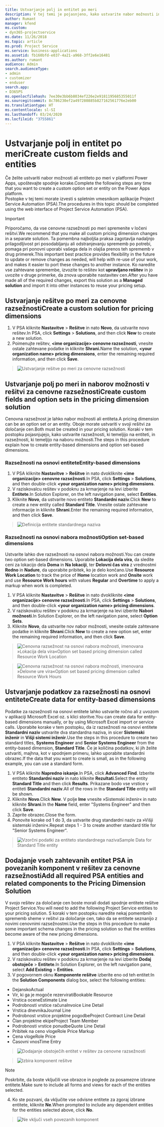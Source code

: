 ```yaml
---
title: Ustvarjanje polj in entitet po meri
description: V tej temi je pojasnjeno, kako ustvarite nabor možnosti in entitete v svoji rešitvi v platformi Power Apps.
author: Rumant
manager: kfend
ms.custom:
- dyn365-projectservice
ms.date: 11/26/2018
ms.topic: article
ms.prod: Project Service
ms.service: business-applications
ms.assetid: fb160bfd-e037-4a21-a968-3ff2e6e16481
ms.author: rumant
audience: Admin
search.audienceType:
- admin
- customizer
- enduser
search.app:
- D365PS
ms.openlocfilehash: 7ee30e3bb6b8034ef226e2e9181195685355011f
ms.sourcegitcommit: 8c786230ef2a497280885b827162561776e2eb00
ms.translationtype: HT
ms.contentlocale: sl-SI
ms.lasthandoff: 03/24/2020
ms.locfileid: "3755861"
---
```

# <a name="create-custom-fields-and-entities"></a><span data-ttu-id="ccad2-103">Ustvarjanje polj in entitet po meri</span><span class="sxs-lookup"><span data-stu-id="ccad2-103">Create custom fields and entities</span></span> 

<span data-ttu-id="ccad2-104">Če želite ustvariti nabor možnosti ali entiteto po meri v platformi Power Apps, upoštevajte spodnje korake.</span><span class="sxs-lookup"><span data-stu-id="ccad2-104">Complete the following steps any time that you want to create a custom option set or entity on the Power Apps platform.</span></span>  
<span data-ttu-id="ccad2-105">Postopke v tej temi morate izvesti s spletnim vmesnikom aplikacije Project Service Automation (PSA).</span><span class="sxs-lookup"><span data-stu-id="ccad2-105">The procedures in this topic should be completed using the web interface of Project Service Automation (PSA).</span></span>

> [!IMPORTANT]
> <span data-ttu-id="ccad2-106">Priporočamo, da vse cenovne razsežnosti po meri spremenite v ločeni rešitvi.</span><span class="sxs-lookup"><span data-stu-id="ccad2-106">We recommend that you make all custom pricing dimension changes in a separate solution.</span></span> <span data-ttu-id="ccad2-107">Ta pomembna najboljša praksa zagotavlja nadaljnjo prilagodljivost pri posodabljanju ali odstranjevanju sprememb po potrebi, pomaga pri ponovni uporabi vašega dela in olajša prenos teh sprememb v drug primerek.</span><span class="sxs-lookup"><span data-stu-id="ccad2-107">This important best practice provides flexibility in the future to update or remove changes as needed, will help with re-use of your work, and makes it easier to port these changes to another instance.</span></span> <span data-ttu-id="ccad2-108">Ko naredite vse zahtevane spremembe, izvozite to rešitev kot **upravljano rešitev** in jo uvozite v druge primerke, da znova uporabite nastavitev cen.</span><span class="sxs-lookup"><span data-stu-id="ccad2-108">After you have made all of the required changes, export this solution as a **Managed solution** and import it into other instances to reuse your pricing setup.</span></span>


## <a name="create-a-custom-solution-for-pricing-dimensions"></a><span data-ttu-id="ccad2-109">Ustvarjanje rešitve po meri za cenovne razsežnosti</span><span class="sxs-lookup"><span data-stu-id="ccad2-109">Create a custom solution for pricing dimensions</span></span>
1. <span data-ttu-id="ccad2-110">V PSA kliknite **Nastavitve** > **Rešitve** in nato **Novo**, da ustvarite novo rešitev.</span><span class="sxs-lookup"><span data-stu-id="ccad2-110">In PSA, click **Settings** > **Solutions**, and then click **New** to create a new solution.</span></span> 
2. <span data-ttu-id="ccad2-111">Poimenujte rešitev, **\<ime organizacije> cenovne razsežnosti**, vnesite ostale zahtevane podatke in kliknite **Shrani.**</span><span class="sxs-lookup"><span data-stu-id="ccad2-111">Name the solution, **\<your organization name> pricing dimensions**, enter the remaining required information, and then click **Save**.</span></span>

> ![Ustvarjanje rešitve po meri za cenovne razsežnosti](media/Creation-of-custom-pricing-dimension-solution.PNG)
  
## <a name="create-custom-fields-and-option-sets-in-the-pricing-dimension-solution"></a><span data-ttu-id="ccad2-113">Ustvarjanje polj po meri in naborov možnosti v rešitvi za cenovne razsežnosti</span><span class="sxs-lookup"><span data-stu-id="ccad2-113">Create custom fields and option sets in the pricing dimension solution</span></span>

<span data-ttu-id="ccad2-114">Cenovna razsežnost je lahko nabor možnosti ali entiteta.</span><span class="sxs-lookup"><span data-stu-id="ccad2-114">A pricing dimension can be an option set or an entity.</span></span> <span data-ttu-id="ccad2-115">Oboje morate ustvariti v svoji rešitvi za določanje cen.</span><span class="sxs-lookup"><span data-stu-id="ccad2-115">Both must be created in your pricing solution.</span></span> <span data-ttu-id="ccad2-116">Koraki v tem postopku pojasnjujejo, kako ustvarite razsežnosti, ki temeljijo na entiteti, in razsežnosti, ki temeljijo na naboru možnosti.</span><span class="sxs-lookup"><span data-stu-id="ccad2-116">The steps in this procedure explain how to create entity-based dimensions and option set-based dimensions.</span></span>

### <a name="entity-based-dimensions"></a><span data-ttu-id="ccad2-117">Razsežnosti na osnovi entitete</span><span class="sxs-lookup"><span data-stu-id="ccad2-117">Entity-based dimensions</span></span>

1. <span data-ttu-id="ccad2-118">V PSA kliknite **Nastavitve** > **Rešitve** in nato dvokliknite **\<ime organizacije> cenovne razsežnosti**.</span><span class="sxs-lookup"><span data-stu-id="ccad2-118">In PSA, click **Settings** > **Solutions**, and then double-click **\<your organization name> pricing dimensions**.</span></span>
2. <span data-ttu-id="ccad2-119">V raziskovalcu rešitev v podoknu za krmarjenje na levi izberite **Entitete**.</span><span class="sxs-lookup"><span data-stu-id="ccad2-119">In Solution Explorer, on the left navigation pane, select **Entities**.</span></span>
3. <span data-ttu-id="ccad2-120">Kliknite **Novo**, da ustvarite novo entiteto **Standardni naziv**.</span><span class="sxs-lookup"><span data-stu-id="ccad2-120">Click **New** to create a new entity called **Standard Title**.</span></span> <span data-ttu-id="ccad2-121">Vnesite ostale zahtevane informacije in kliknite **Shrani**.</span><span class="sxs-lookup"><span data-stu-id="ccad2-121">Enter the remaining required information, and then click **Save**.</span></span>

> ![Definicija entitete standardnega naziva](media/Standard-Title-entity-definition.png)


### <a name="option-set-based-dimensions"></a><span data-ttu-id="ccad2-123">Razsežnosti na osnovi nabora možnosti</span><span class="sxs-lookup"><span data-stu-id="ccad2-123">Option set-based dimensions</span></span> 
<span data-ttu-id="ccad2-124">Ustvarite lahko dve razsežnosti na osnovi nabora možnosti.</span><span class="sxs-lookup"><span data-stu-id="ccad2-124">You can create two option set-based dimensions.</span></span> <span data-ttu-id="ccad2-125">Uporabite **Lokacija dela vira**, da sledite ceni za lokacijo dela **Doma** in **Na lokaciji**, ter **Delovni čas vira** z vrednostmi **Redno** in **Nadure**, da uporabite pribitek, ko je delo končano.</span><span class="sxs-lookup"><span data-stu-id="ccad2-125">Use **Resource Work Location** to track the price of **Home** location work and **Onsite** work and use **Resource Work hours** with values **Regular** and **Overtime** to apply a markup when work is completed.</span></span>


1. <span data-ttu-id="ccad2-126">V PSA kliknite **Nastavitve** > **Rešitve** in nato dvokliknite **\<ime organizacije> cenovne razsežnosti**.</span><span class="sxs-lookup"><span data-stu-id="ccad2-126">In PSA, click **Settings** > **Solutions**, and then double-click  **\<your organization name> pricing dimensions**.</span></span> 
2. <span data-ttu-id="ccad2-127">V raziskovalcu rešitev v podoknu za krmarjenje na levi izberite **Nabori možnosti**.</span><span class="sxs-lookup"><span data-stu-id="ccad2-127">In Solution Explorer, on the left navigation pane, select  **Option Sets**.</span></span> 
3. <span data-ttu-id="ccad2-128">Kliknite **Novo**, da ustvarite nov nabor možnosti, vnesite ostale zahtevane podatke in kliknite **Shrani**.</span><span class="sxs-lookup"><span data-stu-id="ccad2-128">Click **New** to create a new option set, enter the remaining required information, and then click **Save**.</span></span>

> ![<span data-ttu-id="ccad2-129">Cenovna razsežnost na osnovi nabora možnosti, imenovana »Lokacija dela vira«</span><span class="sxs-lookup"><span data-stu-id="ccad2-129">Option set based pricing dimension called Resource Work Location</span></span> ](media/Option-set-PD-called-Resource-Work-Location.png)

> ![<span data-ttu-id="ccad2-130">Cenovna razsežnost na osnovi nabora možnosti, imenovana »Delovne ure vira«</span><span class="sxs-lookup"><span data-stu-id="ccad2-130">Option set based pricing dimension called Resource Work Hours</span></span> ](media/Option-set-PD-called-Resource-Work-Hours.PNG)


## <a name="create-data-for-entity-based-dimensions"></a><span data-ttu-id="ccad2-131">Ustvarjanje podatkov za razsežnosti na osnovi entitete</span><span class="sxs-lookup"><span data-stu-id="ccad2-131">Create data for entity-based dimensions</span></span>

<span data-ttu-id="ccad2-132">Podatke za razsežnosti na osnovi entitete lahko ustvarite ročno ali z uvozom v aplikaciji Microsoft Excel oz. s klici storitve.</span><span class="sxs-lookup"><span data-stu-id="ccad2-132">You can create data for entity-based dimensions manually, or by using Microsoft Excel import or service calls.</span></span> <span data-ttu-id="ccad2-133">Uporabite korake v tem postopku, da iz razsežnosti na osnovi entitete **Standardni naziv** ustvarite dva standardna naziva, in sicer **Sistemski inženir** in **Višji sistemi inženir**.</span><span class="sxs-lookup"><span data-stu-id="ccad2-133">Use the steps in this procedure to create two standard titles, **Systems Engineer** and **Senior Systems Engineer** from the entity-based dimension, **Standard Title**.</span></span> <span data-ttu-id="ccad2-134">Če je količina podatkov, ki jih želite ustvariti, majhna, kot v spodnjem primeru, lahko uporabite standardni obrazec.</span><span class="sxs-lookup"><span data-stu-id="ccad2-134">If the data that you want to create is small, as in the following example, you can use a standard form.</span></span>

1. <span data-ttu-id="ccad2-135">V PSA kliknite **Napredno iskanje**.</span><span class="sxs-lookup"><span data-stu-id="ccad2-135">In PSA, click **Advanced Find**.</span></span> <span data-ttu-id="ccad2-136">Izberite entiteto **Standardni naziv** in nato kliknite **Rezultati**.</span><span class="sxs-lookup"><span data-stu-id="ccad2-136">Select the entity **Standard Title** and then click **Results**.</span></span> <span data-ttu-id="ccad2-137">Prikazane bodo vse vrstice v entiteti **Standardni naziv**.</span><span class="sxs-lookup"><span data-stu-id="ccad2-137">All of the rows in the **Standard Title** entity will be shown.</span></span>
2. <span data-ttu-id="ccad2-138">Kliknite **Novo**.</span><span class="sxs-lookup"><span data-stu-id="ccad2-138">Click **New**.</span></span> <span data-ttu-id="ccad2-139">V polje **Ime** vnesite »Sistemski inženir« in nato kliknite **Shrani**.</span><span class="sxs-lookup"><span data-stu-id="ccad2-139">In the **Name** field, enter "Systems Engineer" and then click **Save**.</span></span>
3. <span data-ttu-id="ccad2-140">Zaprite obrazec.</span><span class="sxs-lookup"><span data-stu-id="ccad2-140">Close the form.</span></span> 
4. <span data-ttu-id="ccad2-141">Ponovite korake od 1 do 3, da ustvarite drug standardni naziv za »Višji sistemski inženir«.</span><span class="sxs-lookup"><span data-stu-id="ccad2-141">Repeat steps 1 - 3 to create another standard title for "Senior Systems Engineer".</span></span>

> ![<span data-ttu-id="ccad2-142">Vzorčni podatki za entiteto standardnega naziva</span><span class="sxs-lookup"><span data-stu-id="ccad2-142">Sample Data for Standard Title entity</span></span> ](media/ST-data.png)

## <a name="add-all-required-psa-entities-and-related-components-to-the-pricing-dimension-solution"></a><span data-ttu-id="ccad2-143">Dodajanje vseh zahtevanih entitet PSA in povezanih komponent v rešitev za cenovne razsežnosti</span><span class="sxs-lookup"><span data-stu-id="ccad2-143">Add all required PSA entities and related components to the Pricing Dimension Solution</span></span>
<span data-ttu-id="ccad2-144">V svojo rešitev za določanje cen boste morali dodati spodnje entitete rešitve Project Service.</span><span class="sxs-lookup"><span data-stu-id="ccad2-144">You will need to add the following Project Service entities to your pricing solution.</span></span> <span data-ttu-id="ccad2-145">S koraki v tem postopku naredite nekaj pomembnih sprememb sheme v rešitvi za določanje cen, tako da se entitete seznanijo z novimi cenovnimi razsežnostmi.</span><span class="sxs-lookup"><span data-stu-id="ccad2-145">Use the steps in this procedure to make some important schema changes in the pricing solution so that the entities become aware of the new pricing dimensions.</span></span>

1. <span data-ttu-id="ccad2-146">V PSA kliknite **Nastavitve** > **Rešitve** in nato dvokliknite **\<ime organizacije> cenovne razsežnosti**.</span><span class="sxs-lookup"><span data-stu-id="ccad2-146">In PSA, click **Settings** > **Solutions**, and then double-click **\<your organization name> pricing dimensions**.</span></span> 
2. <span data-ttu-id="ccad2-147">V raziskovalcu rešitev v podoknu za krmarjenje na levi izberite **Dodaj obstoječe** > **Entitete**.</span><span class="sxs-lookup"><span data-stu-id="ccad2-147">In Solution Explorer, on the left navigation pane, select **Add Existing** > **Entities**.</span></span>
3. <span data-ttu-id="ccad2-148">V pogovornem oknu **Komponente rešitve** izberite eno od teh entitet:</span><span class="sxs-lookup"><span data-stu-id="ccad2-148">In the **Solution Components** dialog box, select the following entities:</span></span>

- <span data-ttu-id="ccad2-149">Dejansko</span><span class="sxs-lookup"><span data-stu-id="ccad2-149">Actual</span></span>
- <span data-ttu-id="ccad2-150">Vir, ki ga je mogoče rezervirati</span><span class="sxs-lookup"><span data-stu-id="ccad2-150">Bookable Resource</span></span>
- <span data-ttu-id="ccad2-151">Vrstica ocene</span><span class="sxs-lookup"><span data-stu-id="ccad2-151">Estimate Line</span></span>
- <span data-ttu-id="ccad2-152">Podrobnosti vrstice računa</span><span class="sxs-lookup"><span data-stu-id="ccad2-152">Invoice Line Detail</span></span>
- <span data-ttu-id="ccad2-153">Vrstica dnevnika</span><span class="sxs-lookup"><span data-stu-id="ccad2-153">Journal Line</span></span>
- <span data-ttu-id="ccad2-154">Podrobnost vrstice projektne pogodbe</span><span class="sxs-lookup"><span data-stu-id="ccad2-154">Project Contract Line Detail</span></span>
- <span data-ttu-id="ccad2-155">Član projektne ekipe</span><span class="sxs-lookup"><span data-stu-id="ccad2-155">Project Team Member</span></span>
- <span data-ttu-id="ccad2-156">Podrobnosti vrstice ponudbe</span><span class="sxs-lookup"><span data-stu-id="ccad2-156">Quote Line Detail</span></span>
- <span data-ttu-id="ccad2-157">Pribitek na ceno vloge</span><span class="sxs-lookup"><span data-stu-id="ccad2-157">Role Price Markup</span></span>
- <span data-ttu-id="ccad2-158">Cena vloge</span><span class="sxs-lookup"><span data-stu-id="ccad2-158">Role Price</span></span> 
- <span data-ttu-id="ccad2-159">Časovni vnos</span><span class="sxs-lookup"><span data-stu-id="ccad2-159">Time Entry</span></span> 

> ![Dodajanje obstoječih entitet v rešitev za cenovne razsežnosti](media/Existing-entities-to-PD-solution.png)

> ![Izbira komponent rešitve](media/Dimension-Components.png)

> [!NOTE]
> <span data-ttu-id="ccad2-162">Poskrbite, da boste vključili vse obrazce in poglede za posamezne izbrane entitete.</span><span class="sxs-lookup"><span data-stu-id="ccad2-162">Make sure to include all forms and views for each of the entities selected.</span></span>

4. <span data-ttu-id="ccad2-163">Ko ste pozvani, da vključite vse odvisne entitete za zgoraj izbrane entitete, kliknite **Ne**.</span><span class="sxs-lookup"><span data-stu-id="ccad2-163">When prompted to include any dependent entities for the entities selected above, click **No**.</span></span>

> ![Ne vključi vseh povezanih komponent](media/Do-not-include-required.png)


